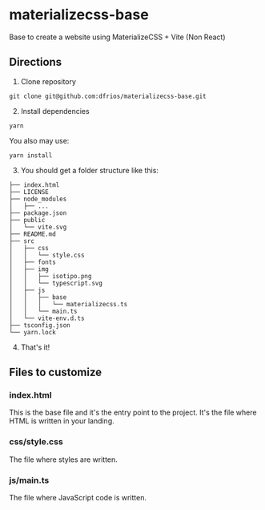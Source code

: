 # materializecss-base
Base to create a website using MaterializeCSS + Vite (Non React)

## Directions

1. Clone repository
```shell
git clone git@github.com:dfrios/materializecss-base.git
```

2. Install dependencies
```shell
yarn
```
You also may use:
```shell
yarn install
```

3. You should get a folder structure like this:
```
├── index.html
├── LICENSE
├── node_modules
│   ├── ...
├── package.json
├── public
│   └── vite.svg
├── README.md
├── src
│   ├── css
│   │   └── style.css
│   ├── fonts
│   ├── img
│   │   ├── isotipo.png
│   │   └── typescript.svg
│   ├── js
│   │   ├── base
│   │   │   └── materializecss.ts
│   │   └── main.ts
│   └── vite-env.d.ts
├── tsconfig.json
└── yarn.lock
```

4. That's it!


## Files to customize

### index.html
This is the base file and it's the entry point to the project. It's the file where HTML is written in your landing.

### css/style.css
The file where styles are written.

### js/main.ts
The file where JavaScript code is written.
